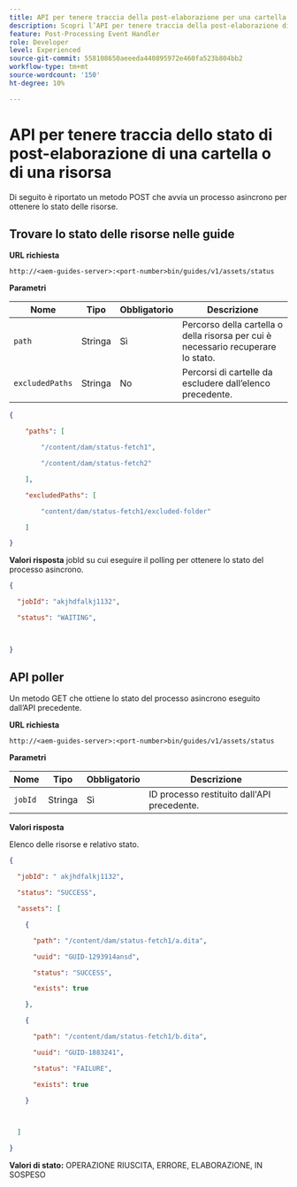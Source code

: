 ```yaml
---
title: API per tenere traccia della post-elaborazione per una cartella o una risorsa
description: Scopri l’API per tenere traccia della post-elaborazione di una cartella o di una risorsa
feature: Post-Processing Event Handler
role: Developer
level: Experienced
source-git-commit: 558108650aeeeda440895972e460fa523b804bb2
workflow-type: tm+mt
source-wordcount: '150'
ht-degree: 10%

---
```


# API per tenere traccia dello stato di post-elaborazione di una cartella o di una risorsa

Di seguito è riportato un metodo POST che avvia un processo asincrono per ottenere lo stato delle risorse.

## Trovare lo stato delle risorse nelle guide

**URL richiesta**

`http://<aem-guides-server>:<port-number>bin/guides/v1/assets/status `

**Parametri**

| Nome | Tipo | Obbligatorio | Descrizione |
|----|----|--------|-----------|
| `path` | Stringa | Sì | Percorso della cartella o della risorsa per cui è necessario recuperare lo stato. |
| `excludedPaths` | Stringa | No | Percorsi di cartelle da escludere dall’elenco precedente. |

```JSON
{ 

    "paths": [ 

        "/content/dam/status-fetch1", 

        "/content/dam/status-fetch2" 

    ], 

    "excludedPaths": [ 

        "content/dam/status-fetch1/excluded-folder" 

    ] 

} 
```

**Valori risposta**
jobId su cui eseguire il polling per ottenere lo stato del processo asincrono.

```JSON
{ 

  "jobId": "akjhdfalkj1132", 

  "status": "WAITING", 

 

} 
```

## API poller

Un metodo GET che ottiene lo stato del processo asincrono eseguito dall’API precedente.

**URL richiesta**

`http://<aem-guides-server>:<port-number>bin/guides/v1/assets/status`

**Parametri**

| Nome | Tipo | Obbligatorio | Descrizione |
|----|----|--------|-----------|
| `jobId` | Stringa | Sì | ID processo restituito dall&#39;API precedente. |

**Valori risposta**

Elenco delle risorse e relativo stato.

```JSON
{ 

  "jobId": " akjhdfalkj1132", 

  "status": "SUCCESS", 

  "assets": [ 

    { 

      "path": "/content/dam/status-fetch1/a.dita", 

      "uuid": "GUID-1293914ansd", 

      "status": "SUCCESS", 

      "exists": true 

    }, 

    { 

      "path": "/content/dam/status-fetch1/b.dita", 

      "uuid": "GUID-1883241", 

      "status": "FAILURE", 

      "exists": true 

    } 

 

  ] 

} 
```

**Valori di stato:** OPERAZIONE RIUSCITA, ERRORE, ELABORAZIONE, IN SOSPESO
